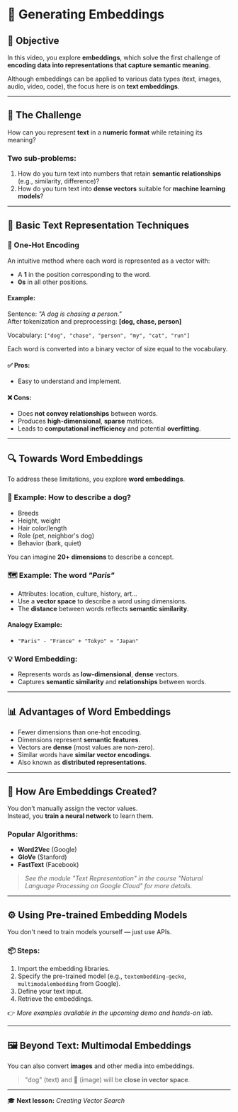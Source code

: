 # 🧠 Generating Embeddings

## 🎯 Objective

In this video, you explore **embeddings**, which solve the first challenge of **encoding data into representations that capture semantic meaning**.

Although embeddings can be applied to various data types (text, images, audio, video, code), the focus here is on **text embeddings**.

---

## 🧩 The Challenge

How can you represent **text** in a **numeric format** while retaining its meaning?

### Two sub-problems:
1. How do you turn text into numbers that retain **semantic relationships** (e.g., similarity, difference)?
2. How do you turn text into **dense vectors** suitable for **machine learning models**?

---

## 🧪 Basic Text Representation Techniques

### 🔢 One-Hot Encoding

An intuitive method where each word is represented as a vector with:
- A **1** in the position corresponding to the word.
- **0s** in all other positions.

#### Example:
Sentence: *"A dog is chasing a person."*  
After tokenization and preprocessing: **[dog, chase, person]**

Vocabulary: `["dog", "chase", "person", "my", "cat", "run"]`

Each word is converted into a binary vector of size equal to the vocabulary.

#### ✅ Pros:
- Easy to understand and implement.

#### ❌ Cons:
- Does **not convey relationships** between words.
- Produces **high-dimensional**, **sparse** matrices.
- Leads to **computational inefficiency** and potential **overfitting**.

---

## 🔍 Towards Word Embeddings

To address these limitations, you explore **word embeddings**.

### 🐶 Example: How to describe a dog?
- Breeds
- Height, weight
- Hair color/length
- Role (pet, neighbor's dog)
- Behavior (bark, quiet)

You can imagine **20+ dimensions** to describe a concept.

### 🗺️ Example: The word *"Paris"*
- Attributes: location, culture, history, art...
- Use a **vector space** to describe a word using dimensions.
- The **distance** between words reflects **semantic similarity**.

#### Analogy Example:
- `"Paris" - "France" + "Tokyo" ≈ "Japan"`

### 💡 Word Embedding:
- Represents words as **low-dimensional**, **dense** vectors.
- Captures **semantic similarity** and **relationships** between words.

---

## 📊 Advantages of Word Embeddings

- Fewer dimensions than one-hot encoding.
- Dimensions represent **semantic features**.
- Vectors are **dense** (most values are non-zero).
- Similar words have **similar vector encodings**.
- Also known as **distributed representations**.

---

## 🧠 How Are Embeddings Created?

You don’t manually assign the vector values.  
Instead, you **train a neural network** to learn them.

### Popular Algorithms:
- **Word2Vec** (Google)
- **GloVe** (Stanford)
- **FastText** (Facebook)

> *See the module "Text Representation" in the course "Natural Language Processing on Google Cloud" for more details.*

---

## ⚙️ Using Pre-trained Embedding Models

You don't need to train models yourself — just use APIs.

### 📦 Steps:
1. Import the embedding libraries.
2. Specify the pre-trained model (e.g., `textembedding-gecko`, `multimodalembedding` from Google).
3. Define your text input.
4. Retrieve the embeddings.

👉 *More examples available in the upcoming demo and hands-on lab.*

---

## 🖼️ Beyond Text: Multimodal Embeddings

You can also convert **images** and other media into embeddings.

> "dog" (text) and 🐶 (image) will be **close in vector space**.

---

🎓 **Next lesson:** *Creating Vector Search*
